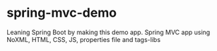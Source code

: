 # spring-mvc-demo
 Leaning Spring Boot by making this demo app.
 Spring MVC app using NoXML, HTML, CSS, JS, properties file and tags-libs
